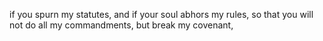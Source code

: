 if you spurn my statutes, and if your soul abhors my rules, so that you will not do all my commandments, but break my covenant,

